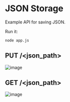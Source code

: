 # JSON Storage

Example API for saving JSON.

Run it:
```bash
node app.js
```

## PUT /<json_path>

![image](https://github.com/fokaaas/serverless-academy/assets/114052215/cccb71fe-61ae-428c-88ef-9996a322b3fc)

## GET /<json_path>

![image](https://github.com/fokaaas/serverless-academy/assets/114052215/272f9309-e9a5-4f01-8079-7fd592aa7779)
